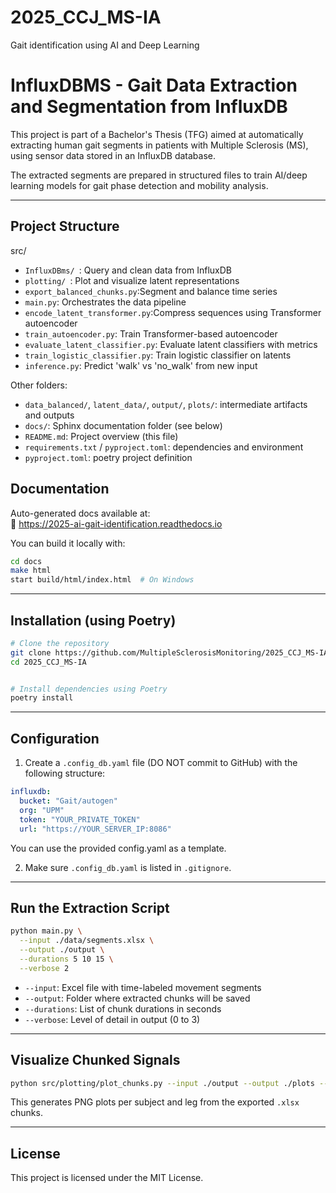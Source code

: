 # 2025_CCJ_MS-IA
Gait identification using AI and Deep Learning


# InfluxDBMS - Gait Data Extraction and Segmentation from InfluxDB

This project is part of a Bachelor's Thesis (TFG) aimed at automatically extracting human gait segments in patients with Multiple Sclerosis (MS), using sensor data stored in an InfluxDB database.

The extracted segments are prepared in structured files to train AI/deep learning models for gait phase detection and mobility analysis.

---

## Project Structure

src/ 
- `InfluxDBms/ `: Query and clean data from InfluxDB
- `plotting/ `: Plot and visualize latent representations
- `export_balanced_chunks.py`:Segment and balance time series
- `main.py`: Orchestrates the data pipeline 
- `encode_latent_transformer.py`:Compress sequences using Transformer autoencoder 
- `train_autoencoder.py`: Train Transformer-based autoencoder 
- `evaluate_latent_classifier.py`: Evaluate latent classifiers with metrics 
- `train_logistic_classifier.py`: Train logistic classifier on latents 
- `inference.py`: Predict 'walk' vs 'no_walk' from new input

Other folders:
- `data_balanced/`, `latent_data/`, `output/`, `plots/`: intermediate artifacts and outputs
- `docs/`: Sphinx documentation folder (see below)
- `README.md`: Project overview (this file)
- `requirements.txt` / `pyproject.toml`: dependencies and environment
- `pyproject.toml`: poetry project definition

## Documentation

Auto-generated docs available at:  
📎 https://2025-ai-gait-identification.readthedocs.io

You can build it locally with:

```bash
cd docs
make html
start build/html/index.html  # On Windows
```

---

## Installation (using Poetry)

```bash
# Clone the repository
git clone https://github.com/MultipleSclerosisMonitoring/2025_CCJ_MS-IA
cd 2025_CCJ_MS-IA


# Install dependencies using Poetry
poetry install
```

---

## Configuration

1. Create a `.config_db.yaml` file (DO NOT commit to GitHub) with the following structure:

```yaml
influxdb:
  bucket: "Gait/autogen"
  org: "UPM"
  token: "YOUR_PRIVATE_TOKEN"
  url: "https://YOUR_SERVER_IP:8086"
```
You can use the provided config.yaml as a template.

2. Make sure `.config_db.yaml` is listed in `.gitignore`.

---

## Run the Extraction Script

```bash
python main.py \
  --input ./data/segments.xlsx \
  --output ./output \
  --durations 5 10 15 \
  --verbose 2
```

- `--input`: Excel file with time-labeled movement segments
- `--output`: Folder where extracted chunks will be saved
- `--durations`: List of chunk durations in seconds
- `--verbose`: Level of detail in output (0 to 3)

---

## Visualize Chunked Signals

```bash
python src/plotting/plot_chunks.py --input ./output --output ./plots --no-show
```

This generates PNG plots per subject and leg from the exported `.xlsx` chunks.

---

## License

This project is licensed under the MIT License.
